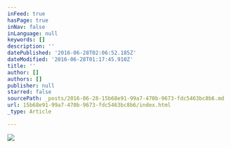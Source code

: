 ```yaml
---
inFeed: true
hasPage: true
inNav: false
inLanguage: null
keywords: []
description: ''
datePublished: '2016-06-28T02:06:52.185Z'
dateModified: '2016-06-28T01:17:45.910Z'
title: ''
author: []
authors: []
publisher: null
starred: false
sourcePath: _posts/2016-06-28-15b68e91-99a7-470b-9673-fdc5463bc8b6.md
url: 15b68e91-99a7-470b-9673-fdc5463bc8b6/index.html
_type: Article

---
```

![](https://the-grid-user-content.s3-us-west-2.amazonaws.com/f8eb7af2-5f96-4b36-88fb-d50aa0dbe239.jpg)